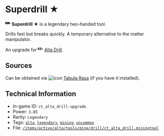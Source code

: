 # Superdrill ★

<img src="https://raw.githubusercontent.com/Ceterai/Enternia/main/items/active/alta/tools/mine/drill/icon_upg.png" alt="Superdrill ★ icon" loading="lazy" width="auto" height="16px"/> **Superdrill ★** is a legendary two-handed tool.

Drills fast but breaks quickly. A temporary alternative to the matter manipulator.

An upgrade for <img src="https://raw.githubusercontent.com/Ceterai/Enternia/main/items/active/alta/tools/mine/drill/icon.png" alt="Alta Drill icon" loading="lazy" width="auto" height="16px"/> [Alta Drill](https://ceterai.github.io/MyEnternia/Wiki/AltaDrill).

## Sources

Can be obtained via <img src="https://steamuserimages-a.akamaihd.net/ugc/263843960696222713/3EC9A7C005541F7D577EBCB8C5736B4EFC9973D6/" alt="icon" width="8" height="12"/> [Tabula Rasa](https://community.playstarbound.com/resources/the-tabula-rasa.3222/) (if you have it installed).

## Technical Information

- In-game ID: `ct_alta_drill-upgrade`
- Power: `3.85`
- Rarity: `Legendary`
- Tags: [`alta`](https://ceterai.github.io/MyEnternia/Wiki/Tags/Alta), [`legendary`](https://ceterai.github.io/MyEnternia/Wiki/Tags/Legendary), [`mining`](https://ceterai.github.io/MyEnternia/Wiki/Tags/Mining), [`uncommon`](https://ceterai.github.io/MyEnternia/Wiki/Tags/Uncommon)
- File: [`/items/active/alta/tools/mine/drill/ct_alta_drill.miningtool`](https://github.com/Ceterai/Enternia/blob/main/items/active/alta/tools/mine/drill/ct_alta_drill.miningtool)
